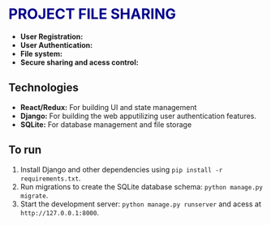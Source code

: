 <h1 style="color:darkblue;">PROJECT FILE SHARING</h1>

- **User Registration:** 
- **User Authentication:** 
- **File system:** 
- **Secure sharing and acess control:** 

## Technologies
- **React/Redux:** For building UI and state management
- **Django:** For building the web apputilizing user authentication features.
- **SQLite:** For database management and file storage

## To run

1. Install Django and other dependencies using `pip install -r requirements.txt`.
2. Run migrations to create the SQLite database schema: `python manage.py migrate`.
3. Start the development server: `python manage.py runserver` and acess at `http://127.0.0.1:8000`.
